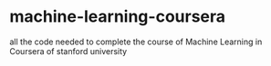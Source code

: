 # machine-learning-coursera
all the code needed to complete the course of Machine Learning in Coursera of stanford university
